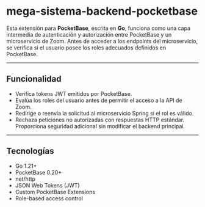 # mega-sistema-backend-pocketbase
 

Esta extensión para **PocketBase**, escrita en **Go**, funciona como una capa intermedia de autenticación y autorización entre PocketBase y un microservicio de Zoom. Antes de acceder a los endpoints del microservicio, se verifica si el usuario posee los roles adecuados definidos en PocketBase.

---

## Funcionalidad

- Verifica tokens JWT emitidos por PocketBase.  
- Evalúa los roles del usuario antes de permitir el acceso a la API de Zoom.  
- Redirige o reenvía la solicitud al microservicio Spring si el rol es válido.  
- Rechaza peticiones no autorizadas con respuestas HTTP estándar.  
  Proporciona seguridad adicional sin modificar el backend principal.

---

## Tecnologías

- Go 1.21+  
- PocketBase 0.20+  
- net/http  
- JSON Web Tokens (JWT)  
- Custom PocketBase Extensions  
- Role-based access control

